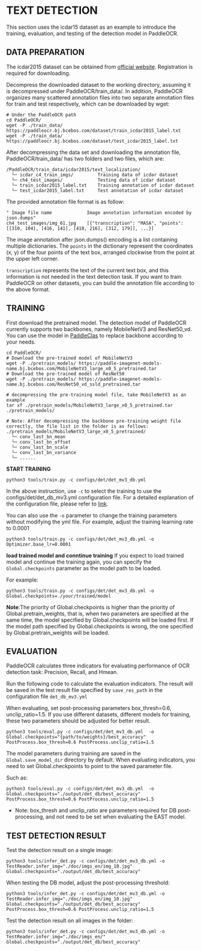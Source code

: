 # TEXT DETECTION

This section uses the icdar15 dataset as an example to introduce the training, evaluation, and testing of the detection model in PaddleOCR.

## DATA PREPARATION
The icdar2015 dataset can be obtained from [official website](https://rrc.cvc.uab.es/?ch=4&com=downloads). Registration is required for downloading.

Decompress the downloaded dataset to the working directory, assuming it is decompressed under PaddleOCR/train_data/. In addition, PaddleOCR organizes many scattered annotation files into two separate annotation files for train and test respectively, which can be downloaded by wget:
```
# Under the PaddleOCR path
cd PaddleOCR/
wget -P ./train_data/  https://paddleocr.bj.bcebos.com/dataset/train_icdar2015_label.txt
wget -P ./train_data/  https://paddleocr.bj.bcebos.com/dataset/test_icdar2015_label.txt
```

After decompressing the data set and downloading the annotation file, PaddleOCR/train_data/ has two folders and two files, which are:
```
/PaddleOCR/train_data/icdar2015/text_localization/
  └─ icdar_c4_train_imgs/         Training data of icdar dataset
  └─ ch4_test_images/             Testing data of icdar dataset
  └─ train_icdar2015_label.txt    Training annotation of icdar dataset
  └─ test_icdar2015_label.txt     Test annotation of icdar dataset
```

The provided annotation file format is as follow:
```
" Image file name             Image annotation information encoded by json.dumps"
ch4_test_images/img_61.jpg    [{"transcription": "MASA", "points": [[310, 104], [416, 141], [418, 216], [312, 179]], ...}]
```
The image annotation after json.dumps() encoding is a list containing multiple dictionaries. The `points` in the dictionary represent the coordinates (x, y) of the four points of the text box, arranged clockwise from the point at the upper left corner.

`transcription` represents the text of the current text box, and this information is not needed in the text detection task.
If you want to train PaddleOCR on other datasets, you can build the annotation file according to the above format.


## TRAINING

First download the pretrained model. The detection model of PaddleOCR currently supports two backbones, namely MobileNetV3 and ResNet50_vd. You can use the model in [PaddleClas](https://github.com/PaddlePaddle/PaddleClas/tree/master/ppcls/modeling/architectures) to replace backbone according to your needs.
```
cd PaddleOCR/
# Download the pre-trained model of MobileNetV3
wget -P ./pretrain_models/ https://paddle-imagenet-models-name.bj.bcebos.com/MobileNetV3_large_x0_5_pretrained.tar
# Download the pre-trained model of ResNet50
wget -P ./pretrain_models/ https://paddle-imagenet-models-name.bj.bcebos.com/ResNet50_vd_ssld_pretrained.tar

# decompressing the pre-training model file, take MobileNetV3 as an example
tar xf ./pretrain_models/MobileNetV3_large_x0_5_pretrained.tar ./pretrain_models/

# Note: After decompressing the backbone pre-training weight file correctly, the file list in the folder is as follows:
./pretrain_models/MobileNetV3_large_x0_5_pretrained/
  └─ conv_last_bn_mean
  └─ conv_last_bn_offset
  └─ conv_last_bn_scale
  └─ conv_last_bn_variance
  └─ ......

```

**START TRAINING**
```
python3 tools/train.py -c configs/det/det_mv3_db.yml
```

In the above instruction, use `-c` to select the training to use the configs/det/det_db_mv3.yml configuration file.
For a detailed explanation of the configuration file, please refer to [link](./config_en.md).

You can also use the `-o` parameter to change the training parameters without modifying the yml file. For example, adjust the training learning rate to 0.0001
```
python3 tools/train.py -c configs/det/det_mv3_db.yml -o Optimizer.base_lr=0.0001
```

**load trained model and conntinue training**
If you expect to load trained model and continue the training again, you can specify the `Global.checkpoints` parameter as the model path to be loaded.

For example:
```
python3 tools/train.py -c configs/det/det_mv3_db.yml -o Global.checkpoints=./your/trained/model
```

**Note**:The priority of Global.checkpoints is higher than the priority of Global.pretrain_weights, that is, when two parameters are specified at the same time, the model specified by Global.checkpoints will be loaded first. If the model path specified by Global.checkpoints is wrong, the one specified by Global.pretrain_weights will be loaded.


## EVALUATION

PaddleOCR calculates three indicators for evaluating performance of OCR detection task: Precision, Recall, and Hmean.

Run the following code to calculate the evaluation indicators. The result will be saved in the test result file specified by `save_res_path` in the configuration file `det_db_mv3.yml`

When evaluating, set post-processing parameters box_thresh=0.6, unclip_ratio=1.5. If you use different datasets, different models for training, these two parameters should be adjusted for better result.

```
python3 tools/eval.py -c configs/det/det_mv3_db.yml  -o Global.checkpoints="{path/to/weights}/best_accuracy" PostProcess.box_thresh=0.6 PostProcess.unclip_ratio=1.5
```
The model parameters during training are saved in the `Global.save_model_dir` directory by default. When evaluating indicators, you need to set Global.checkpoints to point to the saved parameter file.

Such as:
```
python3 tools/eval.py -c configs/det/det_mv3_db.yml  -o Global.checkpoints="./output/det_db/best_accuracy" PostProcess.box_thresh=0.6 PostProcess.unclip_ratio=1.5
```

* Note: box_thresh and unclip_ratio are parameters required for DB post-processing, and not need to be set when evaluating the EAST model.

## TEST DETECTION RESULT

Test the detection result on a single image:
```
python3 tools/infer_det.py -c configs/det/det_mv3_db.yml -o TestReader.infer_img="./doc/imgs_en/img_10.jpg" Global.checkpoints="./output/det_db/best_accuracy"
```

When testing the DB model, adjust the post-processing threshold:
```
python3 tools/infer_det.py -c configs/det/det_mv3_db.yml -o TestReader.infer_img="./doc/imgs_en/img_10.jpg" Global.checkpoints="./output/det_db/best_accuracy" PostProcess.box_thresh=0.6 PostProcess.unclip_ratio=1.5
```


Test the detection result on all images in the folder:
```
python3 tools/infer_det.py -c configs/det/det_mv3_db.yml -o TestReader.infer_img="./doc/imgs_en/" Global.checkpoints="./output/det_db/best_accuracy"
```
